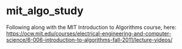 # mit_algo_study
Following along with the MIT Introduction to Algorithms course, here: https://ocw.mit.edu/courses/electrical-engineering-and-computer-science/6-006-introduction-to-algorithms-fall-2011/lecture-videos/
